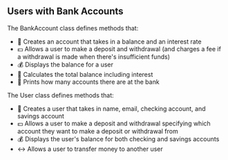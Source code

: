 ## Users with Bank Accounts

The BankAccount class defines methods that:
- 🏦 Creates an account that takes in a balance and an interest rate
- 💵 Allows a user to make a deposit and withdrawal (and charges a fee if a withdrawal is made when there's insufficient funds)
- 💰 Displays the balance for a user 
- 🧮 Calculates the total balance including interest 
- 👥 Prints how many accounts there are at the bank

The User class defines methods that:
- 🧑 Creates a user that takes in name, email, checking account, and savings account
- 💵 Allows a user to make a deposit and withdrawal specifying which account they want to make a deposit or withdrawal from
- 💰 Displays the user's balance for both checking and savings accounts 
- ↔️ Allows a user to transfer money to another user 
